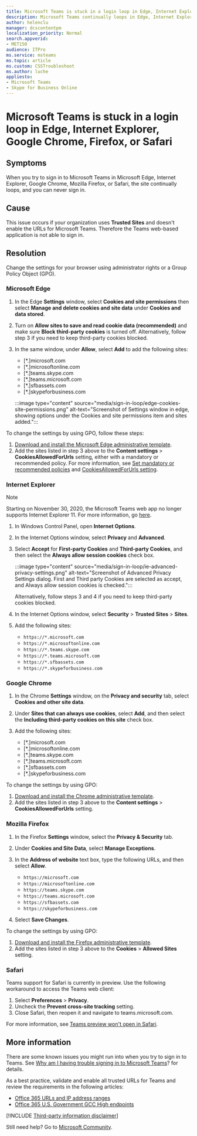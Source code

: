 ```yaml
---
title: Microsoft Teams is stuck in a login loop in Edge, Internet Explorer, Google Chrome, Firefox or Safari
description: Microsoft Teams continually loops in Edge, Internet Explorer, Google Chrome, Firefox or safari when you try to sign in to teams.microsoft.com. 
author: helenclu
manager: dcscontentpm
localization_priority: Normal
search.appverid: 
- MET150
audience: ITPro
ms.service: msteams
ms.topic: article
ms.custom: CSSTroubleshoot
ms.author: luche
appliesto:
- Microsoft Teams
- Skype for Business Online
---
```


# Microsoft Teams is stuck in a login loop in Edge, Internet Explorer, Google Chrome, Firefox, or Safari

## Symptoms

When you try to sign in to Microsoft Teams in Microsoft Edge, Internet Explorer, Google Chrome, Mozilla Firefox, or Safari, the site continually loops, and you can never sign in.

## Cause

This issue occurs if your organization uses **Trusted Sites** and doesn't enable the URLs for Microsoft Teams. Therefore the Teams web-based application is not able to sign in.

## Resolution

Change the settings for your browser using administrator rights or a Group Policy Object (GPO).

### Microsoft Edge

1. In the Edge **Settings** window, select **Cookies and site permissions** then select **Manage and delete cookies and site data** under **Cookies and data stored**.
2. Turn on **Allow sites to save and read cookie data (recommended)** and make sure **Block third-party cookies** is turned off. Alternatively, follow step 3 if you need to keep third-party cookies blocked.
3. In the same window, under **Allow**, select **Add** to add the following sites:

    - [*.]microsoft.com
    - [*.]microsoftonline.com
    - [*.]teams.skype.com
    - [*.]teams.microsoft.com
    - [*.]sfbassets.com
    - [*.]skypeforbusiness.com

    :::image type="content" source="media/sign-in-loop/edge-cookies-site-permissions.png" alt-text="Screenshot of Settings window in edge, showing options under the Cookies and site permissions item and sites added.":::

To change the settings by using GPO, follow these steps:

1. [Download and install the Microsoft Edge administrative template](/deployedge/configure-microsoft-edge#1-download-and-install-the-microsoft-edge-administrative-template).
2. Add the sites listed in step 3 above to the **Content settings** > **CookiesAllowedForUrls** setting, either with a mandatory or recommended policy. For more information, see [Set mandatory or recommended policies](/deployedge/configure-microsoft-edge#2-set-mandatory-or-recommended-policies) and [CookiesAllowedForUrls setting](/deployedge/microsoft-edge-policies#cookiesallowedforurls).

### Internet Explorer

> [!Note]
> Starting on November 30, 2020, the Microsoft Teams web app no longer supports Internet Explorer 11. For more information, go [here](https://aka.ms/AA97tsw).

1. In Windows Control Panel, open **Internet Options**.
2. In the Internet Options window, select **Privacy** and **Advanced**.
3. Select **Accept** for **First-party Cookies** and **Third-party Cookies**, and then select the **Always allow session cookies** check box.

    :::image type="content" source="media/sign-in-loop/ie-advanced-privacy-settings.png" alt-text="Screenshot of Advanced Privacy Settings dialog. First and Third party Cookies are selected as accept, and Always allow session cookies is checked.":::

    Alternatively, follow steps 3 and 4 if you need to keep third-party cookies blocked.
4. In the Internet Options window, select **Security** > **Trusted Sites** > **Sites**.
5. Add the following sites:

    - `https://*.microsoft.com`
    - `https://*.microsoftonline.com`
    - `https://*.teams.skype.com`
    - `https://*.teams.microsoft.com`
    - `https://*.sfbassets.com`
    - `https://*.skypeforbusiness.com`

### Google Chrome

1. In the Chrome **Settings** window, on the **Privacy and security** tab, select **Cookies and other site data**.
2. Under **Sites that can always use cookies**, select **Add**, and then select the **Including third-party cookies on this site** check box.
3. Add the following sites:

    - [*.]microsoft.com
    - [*.]microsoftonline.com
    - [*.]teams.skype.com
    - [*.]teams.microsoft.com
    - [*.]sfbassets.com
    - [*.]skypeforbusiness.com

To change the settings by using GPO:

1. [Download and install the Chrome administrative template](https://support.google.com/chrome/a/answer/187202/set-chrome-browser-policies-on-managed-pcs).
2. Add the sites listed in step 3 above to the **Content settings** > **CookiesAllowedForUrls** setting.

### Mozilla Firefox

1. In the Firefox **Settings** window, select the **Privacy & Security** tab.
2. Under **Cookies and Site Data**, select **Manage Exceptions**.
3. In the **Address of website** text box, type the following URLs, and then select **Allow**.

    - `https://microsoft.com`
    - `https://microsoftonline.com`
    - `https://teams.skype.com`
    - `https://teams.microsoft.com`
    - `https://sfbassets.com`
    - `https://skypeforbusiness.com`

4. Select **Save Changes**.

To change the settings by using GPO:

1. [Download and install the Firefox administrative template](https://support.mozilla.org/kb/customizing-firefox-using-group-policy-windows).
2. Add the sites listed in step 3 above to the **Cookies** > **Allowed Sites** setting.

### Safari

Teams support for Safari is currently in preview. Use the following workaround to access the Teams web client:

1. Select **Preferences** > **Privacy**.
2. Uncheck the **Prevent cross-site tracking** setting.
3. Close Safari, then reopen it and navigate to teams.microsoft.com.

For more information, see [Teams preview won't open in Safari](https://support.microsoft.com/office/1aac0a7c-35a8-42c1-a7df-f674afe234df).

## More information

There are some known issues you might run into when you try to sign in to Teams. See [Why am I having trouble signing in to Microsoft Teams](https://support.microsoft.com/office/why-am-i-having-trouble-signing-in-to-microsoft-teams-a02f683b-61a3-4008-9447-ee60c5593b0f)? for details.

As a best practice, validate and enable all trusted URLs for Teams and review the requirements in the following articles:

- [Office 365 URLs and IP address ranges](/office365/enterprise/urls-and-ip-address-ranges#bkmk_teams)
- [Office 365 U.S. Government GCC High endpoints](/microsoft-365/enterprise/microsoft-365-u-s-government-gcc-high-endpoints?view=o365-worldwide&preserve-view=true)

[!INCLUDE [Third-party information disclaimer](../../includes/third-party-information-disclaimer.md)]

Still need help? Go to [Microsoft Community](https://answers.microsoft.com/).
